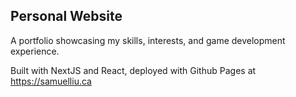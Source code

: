 ## Personal Website

A portfolio showcasing my skills, interests, and game development experience.

Built with NextJS and React, deployed with Github Pages at https://samuelliu.ca
